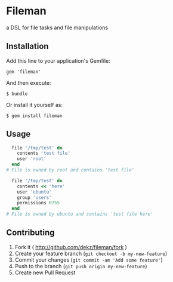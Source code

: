 # Fileman

a DSL for file tasks and file manipulations

## Installation

Add this line to your application's Gemfile:

    gem 'fileman'

And then execute:

    $ bundle

Or install it yourself as:

    $ gem install fileman

## Usage

```ruby
  file '/tmp/test' do
    contents 'test file'
    user 'root'
  end
# File is owned by root and contains 'test file'

  file '/tmp/test' do
    contents << 'here'
    user 'ubuntu'
    group 'users'
    permissions 0755
  end
# File is owned by ubuntu and contains 'test file here'

```

## Contributing

1. Fork it ( http://github.com/dekz/fileman/fork )
2. Create your feature branch (`git checkout -b my-new-feature`)
3. Commit your changes (`git commit -am 'Add some feature'`)
4. Push to the branch (`git push origin my-new-feature`)
5. Create new Pull Request
